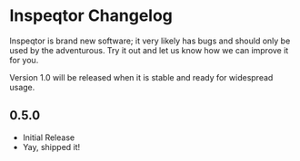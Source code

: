 # Inspeqtor Changelog

Inspeqtor is brand new software; it very likely has bugs and
should only be used by the adventurous.  Try it out and let us know
how we can improve it for you.

Version 1.0 will be released when it is stable and ready for widespread usage.


## 0.5.0

- Initial Release
- Yay, shipped it!
